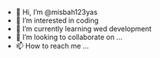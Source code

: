 - 👋 Hi, I’m @misbah123yas
- 👀 I’m interested in coding
- 🌱 I’m currently learning wed development
- 💞️ I’m looking to collaborate on ...
- 📫 How to reach me ...

<!---
misbah123yas/misbah123yas is a ✨ special ✨ repository because its `README.md` (this file) appears on your GitHub profile.
You can click the Preview link to take a look at your changes.
--->

